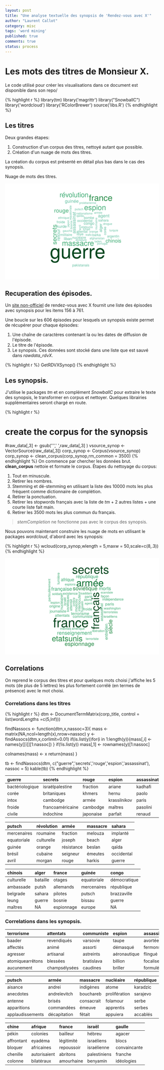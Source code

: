 ```yaml
---
layout: post
title: "Une analyse textuelle des synopsis de 'Rendez-vous avec X'"
author: "Laurent Callot"
category: misc
tags: 'word mining'
published: true
comments: true
status: process
---
```






# Les mots des titres de Monsieur X.



Le code utilisé pour créer les visualisations dans ce document est disponible dans son repo/



{% highlight r %}
library(tm)
library('magrittr')
library("SnowballC")
library('wordcloud')
library('RColorBrewer')
source('libs.R')
{% endhighlight %}


## Les titres


Deux grandes étapes:

1. Construction d'un corpus des titres, nettoyé autant que possible. 
2. Création d'un nuage de mots des titres. 

La création du corpus est présenté en détail plus bas dans le cas des synopsis.  



Nuage de mots des titres.

<img src="/figs/2015-06-09-rdvx/title_cloud-1.png" title="center" alt="center" width="\textwidth" />



## Recuperation des épisodes.

Un [site non-officiel](http://rendezvousavecmrx.free.fr) de rendez-vous avec X fournit une liste des épisodes avec synopsis pour les items 156 à 761. 

Une boucle sur les 606 épisodes pour lesquels un synopsis existe permet de récupérer pour chaque épisodes:

1. Une chaîne de caractères contenant la ou les dates de diffusion de l'épisode. 
2. Le titre de l'épisode. 
3. Le synopsis.
Ces données sont stocké dans une liste que est sauvé dans *rawdata_rdvX*.

{% highlight r %}
GetRDVXSynop()
{% endhighlight %}

## Les synopsis.

J'utilise le packages *tm* et en complément *SnowballC* pour extraire le texte des synopsis, le transformer en corpus et nettoyer. Quelques librairies supplémentaires seront chargé en route. 


{% highlight r %}
# create the corpus for the synopsis
#raw_data[,3] <- gsub('\'',' ',raw_data[,3] )
vsource_synop <- VectorSource(raw_data[,3])
corp_synop <- Corpus(vsource_synop)
corp_synop <- clean_corpus(corp_synop,rm_common = 3500)
{% endhighlight %}
On commence par chercher les données brut. **clean_corpus** nettoie et formate le corpus. Étapes du nettoyage du corpus:

1. Tout en minuscule.
2. Retirer les nombres.
3. Stemming et dé-stemming en utilisant la liste des 10000 mots les plus fréquent comme dictionnaire de complétion. 
3. Retirer la ponctuation.
4. Retirer les stopwords français avec la liste de _tm_ + 2 autres listes + une courte liste fait main.
5. Retirer les 3500 mots les plus commun du français. 


> _stemCompletion_ ne fonctionne pas avec le corpus des synopsis.   

Nous pouvons maintenant construire les nuage de mots en utilisant le packages *wordcloud*, d'abord avec les synopsis: 

{% highlight r %}
wcloud(corp_synop,wlength = 5,maxw = 50,scale=c(8,.3))
{% endhighlight %}

<img src="/figs/2015-06-09-rdvx/synop_cloud-1.png" title="center" alt="center" width="\textwidth" />


## Correlations 

On reprend le corpus des titres et pour quelques mots choisi j'affiche les 5 mots (de plus de 5 lettres) les plus fortement corrélé (en termes de présence) avec le mot choisi.

### Correlations dans les titres

{% highlight r %}
dtm <- DocumentTermMatrix(corp_title, control = list(wordLengths =c(5,Inf)))

findNassocs <- function(dtm,x,nassoc=3){
  mass <- matrix(NA,ncol=length(x),nrow=nassoc)
  y <- findAssocs(dtm,x,corlimit=0.01)
  if(is.list(y))for(i in 1:length(y)){mass[,i] <- names(y[[i]][1:nassoc]) }
  if(!is.list(y)) mass[,1] <- rownames(y)[1:nassoc]
    
  colnames(mass) <- x
  return(mass)
}

tb <- findNassocs(dtm, c("guerre",'secrets','rouge','espion','assassinat'), nassoc = 5)
kable(tb)
{% endhighlight %}



|guerre          |secrets          |rouge     |espion       |assassinat |
|:---------------|:----------------|:---------|:------------|:----------|
|bactériologique |israëlpalestine  |fraction  |ariane       |kadhafi    |
|corée           |britaniques      |khmers    |hernu        |paolo      |
|intox           |cambodge         |armée     |krassilnikov |paris      |
|froide          |francoaméricaine |cambodge  |maîtres      |pasolini   |
|civile          |indochine        |japonaise |parfait      |renaud     |



|putsch      |révolution |armée      |massacre |sahara     |
|:-----------|:----------|:----------|:--------|:----------|
|mercenaires |roumaine   |fraction   |melouza  |implanté   |
|equatoriale |culturelle |joseph     |beach    |alger      |
|guinée      |orange     |résistance |beslan   |qaïda      |
|brésil      |cubaine    |seigneur   |émeutes  |occidental |
|avril       |morgan     |rouge      |harkis   |guerre     |



|chinois    |alger    |france     |guinée      |congo        |
|:----------|:--------|:----------|:-----------|:------------|
|culturelle |bataille |otages     |equatoriale |démocratique |
|ambassade  |putsh    |allemands  |mercenaires |république   |
|belgrade   |sahara   |pilotes    |putsch      |brazzaville  |
|leung      |guerre   |bosnie     |bissau      |guerre       |
|maîtres    |NA       |espionnage |europe      |NA           |


### Correlations dans les synopsis.

|terrorisme       |attentats     |communiste |espion       |assassinat |
|:----------------|:-------------|:----------|:------------|:----------|
|baader           |revendiqués   |varsovie   |taupe        |avortée    |
|affectés         |animé         |assorti    |démasqué     |fermons    |
|agresser         |artisanal     |astreints  |aéronautique |flingué    |
|atomiquearrêtons |blessées      |bratislava |billion      |focaliser  |
|aucunement       |champsélysées |caudines   |briller      |formulé    |



|putsch           |armée        |massacre   |nucléaire     |république |
|:----------------|:------------|:----------|:-------------|:----------|
|aisance          |andrei       |indigènes  |atome         |karadzic   |
|anecdotes        |andreïevitch |bouchareb  |prolifération |sarajevo   |
|antenne          |brisés       |consacrait |folamour      |serbe      |
|apparitions      |commandées   |émeuve     |apprentis     |serbes     |
|applaudissements |décapitation |fêtait     |appuiera      |accablés   |



|chine      |afrique      |france     |israël       |gaulle       |
|:----------|:------------|:----------|:------------|:------------|
|pékin      |colonies     |bailleur   |hébreu       |agacer       |
|affrontant |eyadéma      |légitimité |israéliens   |blocs        |
|bloquer    |africaines   |repoussoir |israélienne  |convaincante |
|chenille   |autorisaient |abritons   |palestiniens |franche      |
|colonne    |bilatéraux   |amourhaine |benyamin     |idéologies   |
